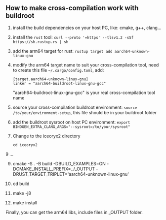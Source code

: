
## How to make cross-compilation work with buildroot

1. install the build dependencies on your host PC, like: cmake, g++, clang...
   
2. install the `rust` tool: `curl --proto '=https' --tlsv1.2 -sSf https://sh.rustup.rs | sh`
  
3. add the arm64 target for rust: `rustup target add aarch64-unknown-linux-gnu`
   
4. modify the arm64 target name to suit your cross-compilation tool, need to create this file `~/.cargo/config.toml`, add:
   ```
   [target.aarch64-unknown-linux-gnu]
   linker = "aarch64-buildroot-linux-gnu-gcc"
   ```
   "aarch64-buildroot-linux-gnu-gcc" is your real cross-compilation tool name

   
6. source your cross-compilation buildroot environment: `source /to/your/environment-setup`, this file should be in your buildroot folder
  
7. add the buildroot sysroot on host PC environment: `export BINDGEN_EXTRA_CLANG_ARGS="--sysroot=/to/your/sysroot"`
   
8. Change to the iceoryx2 directory
    ```console
    cd iceoryx2
    ```
9 ... 
   
9. cmake -S . -B build -DBUILD_EXAMPLES=ON -DCMAKE_INSTALL_PREFIX=../_OUTPUT -DRUST_TARGET_TRIPLET='aarch64-unknown-linux-gnu'

10. cd build

11. make -j8

12. make install

Finally, you can get the arm64 libs, include files in _OUTPUT folder.
